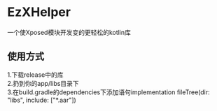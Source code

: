 # EzXHelper
一个使Xposed模块开发变的更轻松的kotlin库
## 使用方式
1.下载release中的库  
2.扔到你的app/libs目录下  
3.在build.gradle的dependencies下添加语句implementation fileTree(dir: "libs", include: ["*.aar"])  

